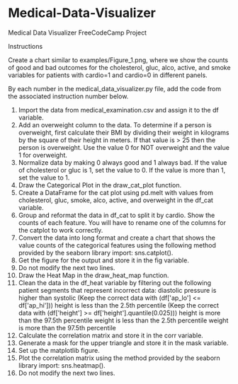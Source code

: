 # Medical-Data-Visualizer
Medical Data Visualizer FreeCodeCamp Project

Instructions

Create a chart similar to examples/Figure_1.png, where we show the counts of good and bad outcomes for the cholesterol, gluc, alco, active, and smoke variables for patients with cardio=1 and cardio=0 in different panels.

By each number in the medical_data_visualizer.py file, add the code from the associated instruction number below.

1.  Import the data from medical_examination.csv and assign it to the df variable.
2.  Add an overweight column to the data. To determine if a person is overweight, first calculate their BMI by dividing their weight in kilograms by the square of their height in meters. If that value is > 25        then the person is overweight. Use the value 0 for NOT overweight and the value 1 for overweight.
3.  Normalize data by making 0 always good and 1 always bad. If the value of cholesterol or gluc is 1, set the value to 0. If the value is more than 1, set the value to 1.
4.  Draw the Categorical Plot in the draw_cat_plot function.
5.  Create a DataFrame for the cat plot using pd.melt with values from cholesterol, gluc, smoke, alco, active, and overweight in the df_cat variable.
6.  Group and reformat the data in df_cat to split it by cardio. Show the counts of each feature. You will have to rename one of the columns for the catplot to work correctly.
7.  Convert the data into long format and create a chart that shows the value counts of the categorical features using the following method provided by the seaborn library import: sns.catplot().
8.  Get the figure for the output and store it in the fig variable.
9.  Do not modify the next two lines.
10. Draw the Heat Map in the draw_heat_map function.
11. Clean the data in the df_heat variable by filtering out the following patient segments that represent incorrect data:
      diastolic pressure is higher than systolic (Keep the correct data with (df['ap_lo'] <= df['ap_hi']))
      height is less than the 2.5th percentile (Keep the correct data with (df['height'] >= df['height'].quantile(0.025)))
      height is more than the 97.5th percentile
      weight is less than the 2.5th percentile
      weight is more than the 97.5th percentile
12. Calculate the correlation matrix and store it in the corr variable.
13. Generate a mask for the upper triangle and store it in the mask variable.
14. Set up the matplotlib figure.
15. Plot the correlation matrix using the method provided by the seaborn library import: sns.heatmap().
16. Do not modify the next two lines.
